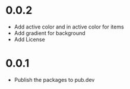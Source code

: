 # 0.0.2

* Add active color and in active color for items
* Add gradient for background
* Add License

# 0.0.1

* Publish the packages to pub.dev
